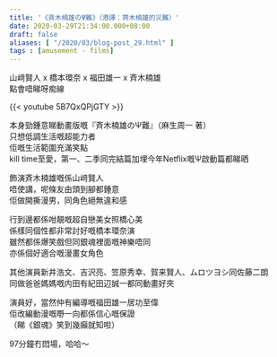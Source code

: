 ```yaml
---
title: '《斉木楠雄のΨ難》（港譯：齊木楠雄的災難）'
date: 2020-03-29T21:34:00.000+08:00
draft: false
aliases: [ "/2020/03/blog-post_29.html" ]
tags : [amusement - films]
---
```


山﨑賢人 x 橋本環奈 x 福田雄一 x 斉木楠雄  
點會唔睇呀痴線  

{{< youtube 5B7QxQPjGTY >}}

本身勁鍾意睇動畫版嘅『斉木楠雄のΨ難』（麻生周一 著）  
只想低調生活嘅超能力者  
佢嘅生活範圍充滿笑點  
kill time至愛，第一、二季同完結篇加埋今年Netflix嘅Ψ啟動篇都睇晒  
  
飾演斉木楠雄嘅係山﨑賢人  
唔使講，呢條友由頭到腳都鍾意  
佢做開撕漫男，同角色絕無違和感  
  
行到邊都係咁靚嘅超自戀美女照橋心美  
係樣同個性都非常討好嘅橋本環奈演  
雖然都係爆笑戲但同銀魂裡面嘅神樂唔同  
亦係個好適合嘅漫畫女角色  
  
其他演員新井浩文、吉沢亮、笠原秀幸、賀来賢人、ムロツヨシ同佐藤二朗  
同做爸爸媽媽嘅内田有紀田辺誠一都同動畫好夾  
  
演員好，當然仲有編導嘅福田雄一居功至偉  
佢改編動漫嘅嘢一向都係信心嘅保證  
（睇《銀魂》笑到幾癲就知啦）  
  
97分鐘冇悶場，哈哈～